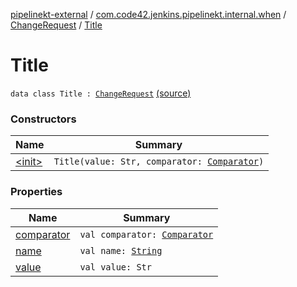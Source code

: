 [pipelinekt-external](../../../index.md) / [com.code42.jenkins.pipelinekt.internal.when](../../index.md) / [ChangeRequest](../index.md) / [Title](./index.md)

# Title

`data class Title : `[`ChangeRequest`](../index.md) [(source)](https://github.com/code42/pipelinekt/tree/master/internal/src/main/kotlin/com/code42/jenkins/pipelinekt/internal/when/ChangeRequest.kt#L32)

### Constructors

| Name | Summary |
|---|---|
| [&lt;init&gt;](-init-.md) | `Title(value: Str, comparator: `[`Comparator`](../../../com.code42.jenkins.pipelinekt.core/-comparator/index.md)`)` |

### Properties

| Name | Summary |
|---|---|
| [comparator](comparator.md) | `val comparator: `[`Comparator`](../../../com.code42.jenkins.pipelinekt.core/-comparator/index.md) |
| [name](name.md) | `val name: `[`String`](https://kotlinlang.org/api/latest/jvm/stdlib/kotlin/-string/index.html) |
| [value](value.md) | `val value: Str` |
